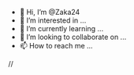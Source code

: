 - 👋 Hi, I’m @Zaka24
- 👀 I’m interested in ...
- 🌱 I’m currently learning ...
- 💞️ I’m looking to collaborate on ...
- 📫 How to reach me ...

<!---
Zaka24/Zaka24 is a ✨ special ✨ repository because its `README.md` (this file) appears on your GitHub profile.
You can click the Preview link to take a look at your changes.
--->//

